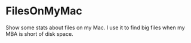 FilesOnMyMac
============

Show some stats about files on my Mac.
I use it to find big files when my MBA is short of disk space.
